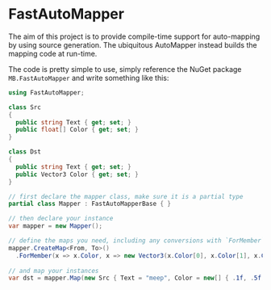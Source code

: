 # FastAutoMapper

The aim of this project is to provide compile-time support for auto-mapping by using source generation. The ubiquitous AutoMapper instead builds the mapping code at run-time.

The code is pretty simple to use, simply reference the NuGet package `MB.FastAutoMapper` and write something like this:

```C#
using FastAutoMapper;

class Src
{
  public string Text { get; set; }
  public float[] Color { get; set; }
}

class Dst
{
  public string Text { get; set; }
  public Vector3 Color { get; set; }
}

// first declare the mapper class, make sure it is a partial type
partial class Mapper : FastAutoMapperBase { }

// then declare your instance
var mapper = new Mapper();

// define the maps you need, including any conversions with `ForMember`
mapper.CreateMap<From, To>()
  .ForMember(x => x.Color, x => new Vector3(x.Color[0], x.Color[1], x.Color[2]));
  
// and map your instances
var dst = mapper.Map(new Src { Text = "meep", Color = new[] { .1f, .5f, 1f } });
```
